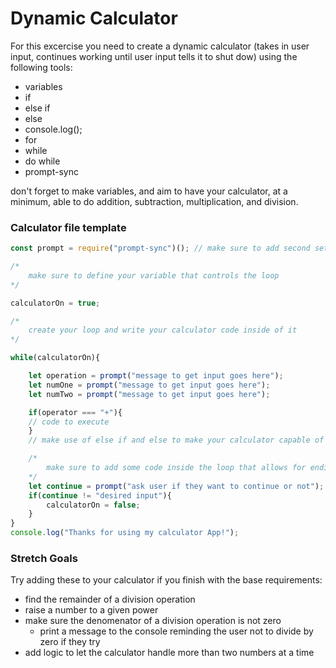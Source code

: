 # Dynamic Calculator
For this excercise you need to create a dynamic calculator (takes in user input, continues working until user input tells it to shut dow) using the following tools:
- variables
- if
- else if
- else
- console.log();
- for
- while
- do while
- prompt-sync

don't forget to make variables, and aim to have your calculator, at a minimum, able to do addition, subtraction, multiplication, and division.

### Calculator file template
```JavaScript
const prompt = require("prompt-sync")(); // make sure to add second set of open and close parenthesis

/*
    make sure to define your variable that controls the loop
*/

calculatorOn = true;

/*
    create your loop and write your calculator code inside of it
*/

while(calculatorOn){

    let operation = prompt("message to get input goes here");
    let numOne = prompt("message to get input goes here");
    let numTwo = prompt("message to get input goes here");

    if(operator === "+"){
    // code to execute
    }
    // make use of else if and else to make your calculator capable of handling the other operations

    /*
        make sure to add some code inside the loop that allows for ending the loop
    */
    let continue = prompt("ask user if they want to continue or not");
    if(continue != "desired input"){
        calculatorOn = false;
    }
}
console.log("Thanks for using my calculator App!");
```

### Stretch Goals
Try adding these to your calculator if you finish with the base requirements:
- find the remainder of a division operation
- raise a number to a given power
- make sure the denomenator of a division operation is not zero
    - print a message to the console reminding the user not to divide by zero if they try
- add logic to let the calculator handle more than two numbers at a time